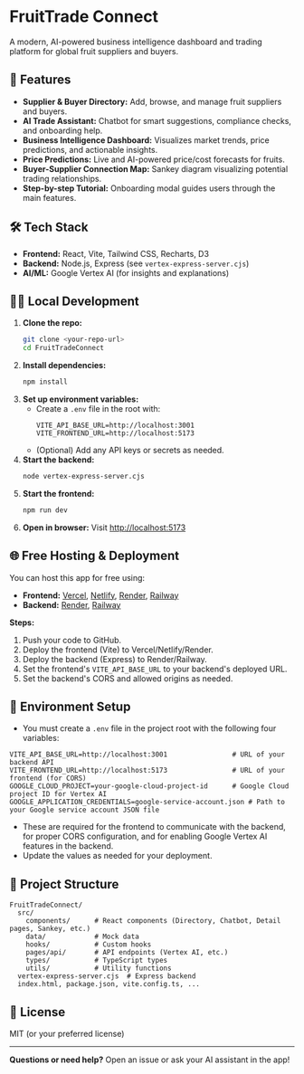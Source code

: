# FruitTrade Connect

A modern, AI-powered business intelligence dashboard and trading platform for global fruit suppliers and buyers.

## 🚀 Features
- **Supplier & Buyer Directory:** Add, browse, and manage fruit suppliers and buyers.
- **AI Trade Assistant:** Chatbot for smart suggestions, compliance checks, and onboarding help.
- **Business Intelligence Dashboard:** Visualizes market trends, price predictions, and actionable insights.
- **Price Predictions:** Live and AI-powered price/cost forecasts for fruits.
- **Buyer-Supplier Connection Map:** Sankey diagram visualizing potential trading relationships.
- **Step-by-step Tutorial:** Onboarding modal guides users through the main features.

## 🛠️ Tech Stack
- **Frontend:** React, Vite, Tailwind CSS, Recharts, D3
- **Backend:** Node.js, Express (see `vertex-express-server.cjs`)
- **AI/ML:** Google Vertex AI (for insights and explanations)

## 🧑‍💻 Local Development
1. **Clone the repo:**
   ```bash
   git clone <your-repo-url>
   cd FruitTradeConnect
   ```
2. **Install dependencies:**
   ```bash
   npm install
   ```
3. **Set up environment variables:**
   - Create a `.env` file in the root with:
     ```env
     VITE_API_BASE_URL=http://localhost:3001
     VITE_FRONTEND_URL=http://localhost:5173
     ```
   - (Optional) Add any API keys or secrets as needed.
4. **Start the backend:**
   ```bash
   node vertex-express-server.cjs
   ```
5. **Start the frontend:**
   ```bash
   npm run dev
   ```
6. **Open in browser:**
   Visit [http://localhost:5173](http://localhost:5173)

## 🌐 Free Hosting & Deployment
You can host this app for free using:
- **Frontend:** [Vercel](https://vercel.com), [Netlify](https://netlify.com), [Render](https://render.com), [Railway](https://railway.app)
- **Backend:** [Render](https://render.com), [Railway](https://railway.app)

**Steps:**
1. Push your code to GitHub.
2. Deploy the frontend (Vite) to Vercel/Netlify/Render.
3. Deploy the backend (Express) to Render/Railway.
4. Set the frontend's `VITE_API_BASE_URL` to your backend's deployed URL.
5. Set the backend's CORS and allowed origins as needed.

## 📄 Environment Setup

- You must create a `.env` file in the project root with the following four variables:

```env
VITE_API_BASE_URL=http://localhost:3001                # URL of your backend API
VITE_FRONTEND_URL=http://localhost:5173                # URL of your frontend (for CORS)
GOOGLE_CLOUD_PROJECT=your-google-cloud-project-id      # Google Cloud project ID for Vertex AI
GOOGLE_APPLICATION_CREDENTIALS=google-service-account.json # Path to your Google service account JSON file
```

- These are required for the frontend to communicate with the backend, for proper CORS configuration, and for enabling Google Vertex AI features in the backend.
- Update the values as needed for your deployment.

## 📁 Project Structure
```
FruitTradeConnect/
  src/
    components/      # React components (Directory, Chatbot, Detail pages, Sankey, etc.)
    data/            # Mock data
    hooks/           # Custom hooks
    pages/api/       # API endpoints (Vertex AI, etc.)
    types/           # TypeScript types
    utils/           # Utility functions
  vertex-express-server.cjs  # Express backend
  index.html, package.json, vite.config.ts, ...
```

## 📝 License
MIT (or your preferred license)

---

**Questions or need help?** Open an issue or ask your AI assistant in the app! 